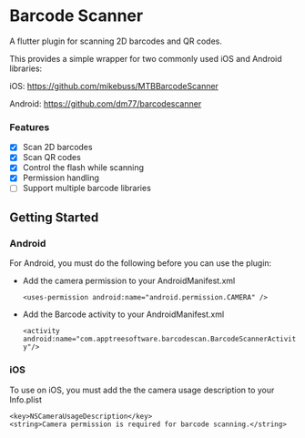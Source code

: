 # Barcode Scanner

A flutter plugin for scanning 2D barcodes and QR codes. 

This provides a simple wrapper for two commonly used iOS and Android libraries:

iOS: https://github.com/mikebuss/MTBBarcodeScanner

Android: https://github.com/dm77/barcodescanner

### Features
- [x] Scan 2D barcodes
- [x] Scan QR codes
- [x] Control the flash while scanning
- [x] Permission handling
- [ ] Support multiple barcode libraries

## Getting Started

### Android
For Android, you must do the following before you can use the plugin:

* Add the camera permission to your AndroidManifest.xml
     
     `<uses-permission android:name="android.permission.CAMERA" />`

* Add the Barcode activity to your AndroidManifest.xml
    
     `<activity android:name="com.apptreesoftware.barcodescan.BarcodeScannerActivity"/>`
     
### iOS
To use on iOS, you must add the the camera usage description to your Info.plist

    <key>NSCameraUsageDescription</key>
    <string>Camera permission is required for barcode scanning.</string>

